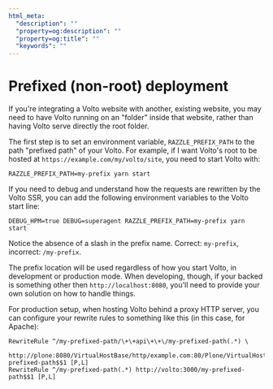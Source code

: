 ```yaml
---
html_meta:
  "description": ""
  "property=og:description": ""
  "property=og:title": ""
  "keywords": ""
---
```


# Prefixed (non-root) deployment

If you're integrating a Volto website with another, existing website, you may
need to have Volto running on an "folder" inside that website, rather than
having Volto serve directly the root folder.

The first step is to set an environment variable, `RAZZLE_PREFIX_PATH` to the
path "prefixed path" of your Volto. For example, if I want Volto's root to be
hosted at `https://example.com/my/volto/site`, you need to start Volto with:

```
RAZZLE_PREFIX_PATH=my-prefix yarn start
```

If you need to debug and understand how the requests are rewritten by the Volto
SSR, you can add the following environment variables to the Volto start line:


```
DEBUG_HPM=true DEBUG=superagent RAZZLE_PREFIX_PATH=my-prefix yarn start
```

Notice the absence of a slash in the prefix name. Correct: `my-prefix`,
incorrect: `/my-prefix`.


The prefix location will be used regardless of how you start Volto, in
development or production mode. When developing, though, if your backed is
something other then `http://localhost:8080`, you'll need to provide your own
solution on how to handle things.

For production setup, when hosting Volto behind a proxy HTTP server, you can
configure your rewrite rules to something like this (in this case, for Apache):

```
RewriteRule ^/my-prefixed-path/\+\+api\+\+\/my-prefixed-path(.*) \
  http://plone:8080/VirtualHostBase/http/example.com:80/Plone/VirtualHostRoot/_vh_my-prefixed-path$$1 [P,L]
RewriteRule ^/my-prefixed-path(.*) http://volto:3000/my-prefixed-path$$1 [P,L]
```
